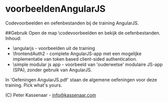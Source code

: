 voorbeeldenAngularJS
====================

Codevoorbeelden en oefenbestanden bij de training AngularJS.

##Gebruik
Open de map \codevoorbeelden en bekijk de oefenbestanden. Inhoud:
* \angularjs - voorbeelden uit de training
* \frontendAuth2 - complete AngularJS-app met een mogelijke implementatie van token based client-sided authentication.
* \simple modular js app - voorbeeld van 'ouderwetse' modulaire JS-app (SPA), zonder gebruik van AngularJS.

In 'Oefeningen AngularJS.pdf' staan de algemene oefeningen voor deze training. Pick what's yours.

(C) Peter Kassenaar - info@kassenaar.com